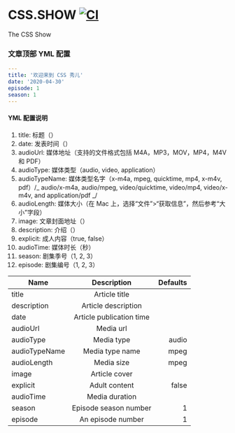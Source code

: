 # CSS.SHOW [![CI](https://github.com/zhanghecool/cssdotshow/actions/workflows/ci.yml/badge.svg)](https://github.com/zhanghecool/cssdotshow/actions/workflows/ci.yml)

The CSS Show

### 文章顶部 YML 配置

```yml
---
title: '欢迎来到 CSS 秀儿'
date: '2020-04-30'
episode: 1
season: 1
---

```

#### YML 配置说明

1. title: 标题（）
2. date: 发表时间（）
3. audioUrl: 媒体地址（支持的文件格式包括 M4A，MP3，MOV，MP4，M4V 和 PDF）
4. audioType: 媒体类型（audio, video, application）
5. audioTypeName: 媒体类型名字（x-m4a, mpeg, quicktime, mp4, x-m4v, pdf）/_ audio/x-m4a, audio/mpeg, video/quicktime, video/mp4, video/x-m4v, and application/pdf _/
6. audioLength: 媒体大小（在 Mac 上，选择“文件”>“获取信息”，然后参考“大小”字段）
7. image: 文章封面地址（）
8. description: 介绍（）
9. explicit: 成人内容（true, false）
10. audioTime: 媒体时长（秒）
11. season: 剧集季号（1, 2, 3）
12. episode: 剧集编号（1, 2, 3）

| Name          |       Description        | Defaults |
| ------------- | :----------------------: | -------: |
| title         |      Article title       |          |
| description   |   Article description    |          |
| date          | Article publication time |          |
| audioUrl      |        Media url         |          |
| audioType     |        Media type        |    audio |
| audioTypeName |     Media type name      |     mpeg |
| audioLength   |        Media size        |     mpeg |
| image         |      Article cover       |          |
| explicit      |      Adult content       |    false |
| audioTime     |      Media duration      |          |
| season        |  Episode season number   |        1 |
| episode       |    An episode number     |        1 |
